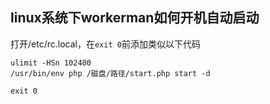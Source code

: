 ## linux系统下workerman如何开机自动启动

打开/etc/rc.local，在```exit 0```前添加类似以下代码

```
ulimit -HSn 102400
/usr/bin/env php /磁盘/路径/start.php start -d

exit 0
```